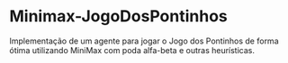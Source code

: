 # Minimax-JogoDosPontinhos
Implementação de um agente para jogar o Jogo dos Pontinhos de forma ótima utilizando MiniMax com poda alfa-beta e outras heurísticas.
